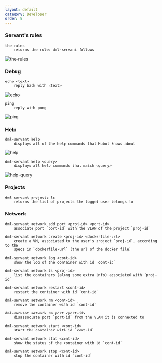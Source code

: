 ```yaml
---
layout: default
category: Developer
order: 8
---
```



### Servant's rules

```
the rules
    returns the rules dml-servant follows
```

![the-rules](https://firebasestorage.googleapis.com/v0/b/makerlab-b9b8c.appspot.com/o/servant%2Fthe-rules.png?alt=media&token=c7bfd5d4-bdc6-4831-80de-5571f36df397)

### Debug

```
echo <text>
    reply back with <text>
```

![echo](https://firebasestorage.googleapis.com/v0/b/makerlab-b9b8c.appspot.com/o/servant%2Fecho.png?alt=media&token=4616a041-346b-4ac5-a4e3-0d897c71dc7a)

```
ping
    reply with pong
```

![ping](https://firebasestorage.googleapis.com/v0/b/makerlab-b9b8c.appspot.com/o/servant%2Fping.png?alt=media&token=8a0aff86-9b4d-4b14-bf87-0ad46ea13ff3)

### Help

```
dml-servant help
    displays all of the help commands that Hubot knows about
```

![help](https://firebasestorage.googleapis.com/v0/b/makerlab-b9b8c.appspot.com/o/servant%2Fhelp.png?alt=media&token=7d057d40-be12-4655-b7e9-6023aed68a31)

```
dml-servant help <query>
    displays all help commands that match <query>
```

![help-query](https://firebasestorage.googleapis.com/v0/b/makerlab-b9b8c.appspot.com/o/servant%2Fhelp-query.png?alt=media&token=597dffba-7a9a-47f5-8e18-e2228e741adc)

### Projects

```
dml-servant projects ls
    returns the list of projects the logged user belongs to
```

### Network

```
dml-servant network add port <proj-id> <port-id>
    associate port `port-id` with the VLAN of the project `proj-id`
```

```
dml-servant network create <proj-id> <dockerfile-url>
    create a VM, associated to the user's project `proj-id`, according to the
    specs in `dockerfile-url` (the url of the docker file)
```

```
dml-servant network log <cont-id>
    show the log of the container with id `cont-id`
```

```
dml-servant network ls <proj-id>
    list the containers (along some extra info) associated with `proj-id`
```

```
dml-servant network restart <cont-id>
    restart the container with id `cont-id`
```

```
dml-servant network rm <cont-id>
    remove the container with id `cont-id`
```

```
dml-servant network rm port <port-id>
    disassociate port `port-id` from the VLAN it is connected to
```

```
dml-servant network start <cont-id>
    start the container with id `cont-id`
```

```
dml-servant network stat <cont-id>
    show the status of the container with id `cont-id`
```

```
dml-servant network stop <cont-id>
    stop the container with id `cont-id`
```
